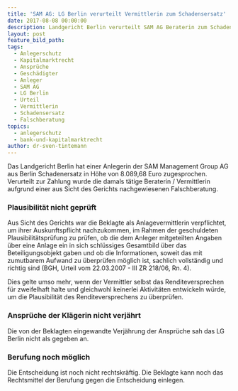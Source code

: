 ```yaml
---
title: 'SAM AG: LG Berlin verurteilt Vermittlerin zum Schadensersatz'
date: 2017-08-08 00:00:00
description: Landgericht Berlin verurteilt SAM AG Beraterin zum Schadensersatz
layout: post
feature_bild_path:
tags:
  - Anlegerschutz
  - Kapitalmarktrecht
  - Ansprüche
  - Geschädigter
  - Anleger
  - SAM AG
  - LG Berlin
  - Urteil
  - Vermittlerin
  - Schadensersatz
  - Falschberatung
topics:
  - anlegerschutz
  - bank-und-kapitalmarktrecht
author: dr-sven-tintemann
---
```



Das Landgericht Berlin hat einer Anlegerin der SAM Management Group AG aus Berlin Schadenersatz in Höhe von 8.089,68 Euro zugesprochen. Verurteilt zur Zahlung wurde die damals tätige Beraterin / Vermittlerin aufgrund einer aus Sicht des Gerichts nachgewiesenen Falschberatung.

### Plausibilität nicht geprüft

Aus Sicht des Gerichts war die Beklagte als Anlagevermittlerin verpflichtet, um ihrer Auskunftspflicht nachzukommen, im Rahmen der geschuldeten Plausibilitätsprüfung zu prüfen, ob die dem Anleger mitgeteilten Angaben über eine Anlage ein in sich schlüssiges Gesamtbild über das Beteiligungsobjekt gaben und ob die Informationen, soweit das mit zumutbarem Aufwand zu überprüfen möglich ist, sachlich vollständig und richtig sind (BGH, Urteil vom 22.03.2007 - III ZR 218/06, Rn. 4).

Dies gelte umso mehr, wenn der Vermittler selbst das Renditeversprechen für zweifelhaft halte und gleichwohl keinerlei Aktivitäten entwickeln würde, um die Plausibilität des Renditeversprechens zu überprüfen.

### Ansprüche der Klägerin nicht verjährt

Die von der Beklagten eingewandte Verjährung der Ansprüche sah das LG Berlin nicht als gegeben an.

### Berufung noch möglich

Die Entscheidung ist noch nicht rechtskräftig. Die Beklagte kann noch das Rechtsmittel der Berufung gegen die Entscheidung einlegen.